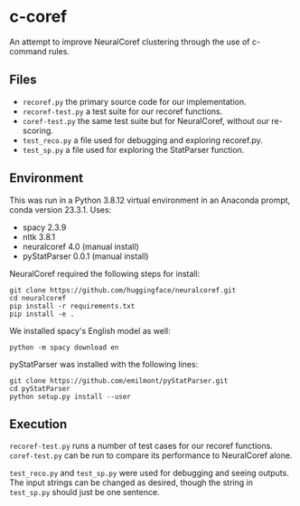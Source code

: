 # c-coref
An attempt to improve NeuralCoref clustering through the use of c-command rules. 

## Files
- `recoref.py` the primary source code for our implementation. 
- `recoref-test.py` a test suite for our recoref functions. 
- `coref-test.py` the same test suite but for NeuralCoref, without our re-scoring. 
- `test_reco.py` a file used for debugging and exploring recoref.py. 
- `test_sp.py` a file used for exploring the StatParser function. 

## Environment 
This was run in a Python 3.8.12 virtual environment in an Anaconda prompt, conda version 23.3.1. 
Uses: 
- spacy 2.3.9
- nltk 3.8.1
- neuralcoref 4.0 (manual install) 
- pyStatParser 0.0.1 (manual install) 

NeuralCoref required the following steps for install:
```
git clone https://github.com/huggingface/neuralcoref.git
cd neuralcoref
pip install -r requirements.txt
pip install -e .
```

We installed spacy's English model as well:
```
python -m spacy download en
```

pyStatParser was installed with the following lines: 
```
git clone https://github.com/emilmont/pyStatParser.git
cd pyStatParser
python setup.py install --user
```

## Execution 
`recoref-test.py` runs a number of test cases for our recoref functions. `coref-test.py` can be run to compare its performance to NeuralCoref alone. 

`test_reco.py` and `test_sp.py` were used for debugging and seeing outputs. The input strings can be changed as desired, though the string in `test_sp.py` should just be one sentence. 

